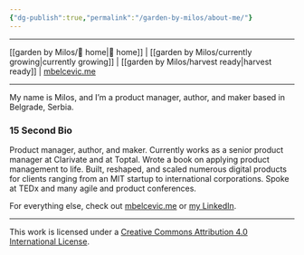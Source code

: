 ```yaml
---
{"dg-publish":true,"permalink":"/garden-by-milos/about-me/"}
---
```




---
[[garden by Milos/🏡 home\|🏡 home]] | [[garden by Milos/currently growing\|currently growing]] | [[garden by Milos/harvest ready\|harvest ready]] | [mbelcevic.me](https://mbelcevic.me/) 

---

My name is Milos, and I’m a product manager, author, and maker based in Belgrade, Serbia.


 
### 15 Second Bio

Product manager, author, and maker. Currently works as a senior product manager at Clarivate and at Toptal. Wrote a book on applying product management to life. Built, reshaped, and scaled numerous digital products for clients ranging from an MIT startup to international corporations. Spoke at TEDx and many agile and product conferences.

For everything else, check out [mbelcevic.me](https://mbelcevic.me/) or [my LinkedIn](https://www.linkedin.com/in/mbelcevic/).




----
This work is licensed under a [Creative Commons Attribution 4.0 International License](http://creativecommons.org/licenses/by/4.0/).